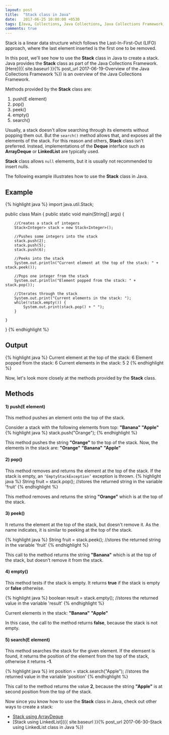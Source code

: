 ```yaml
---
layout: post
title:  "Stack class in Java"
date:   2017-06-25 10:00:00 +0530
tags: [Java, Collections, Java Collections, Java Collections Framework, Stack, Stack class]
comments: true
---
```


Stack is a linear data structure which follows the Last-In-First-Out (LIFO) approach, where the last element inserted is the first one to be removed.

In this post, we'll see how to use the **Stack** class in Java to create a stack. Java provides the **Stack** class as part of the Java Collections Framework. [Here]({{ site.baseurl }}{% post_url 2017-06-19-Overview of the Java Collections Framework %}) is an overview of the Java Collections Framework.

Methods provided by the **Stack** class are:
1. push(E element)
2. pop()
3. peek()
4. empty()
5. search()

Usually, a stack doesn't allow searching through its elements without popping them out. But the `search()` method allows that, and exposes all the elements of the stack. For this reason and others, **Stack** class isn't preferred. Instead, implementations of the **Deque** interface such as **ArrayDeque** or **LinkedList** are typically used.

**Stack** class allows `null` elements, but it is usually not recommended to insert nulls.

The following example illustrates how to use the **Stack** class in Java.

## Example

{% highlight java %}
import java.util.Stack;

public class Main {
    public static void main(String[] args) {

        //Creates a stack of integers
        Stack<Integer> stack = new Stack<Integer>();

        //Pushes some integers into the stack
        stack.push(2);
        stack.push(5);
        stack.push(6);

        //Peeks into the stack
        System.out.println("Current element at the top of the stack: " + stack.peek());

        //Pops one integer from the stack
        System.out.println("Element popped from the stack: " + stack.pop());

        //Iterates through the stack
        System.out.print("Current elements in the stack: ");
        while(!stack.empty()) {
            System.out.print(stack.pop() + " ");
        }

    }
}
{% endhighlight %}

## Output

{% highlight java %}
Current element at the top of the stack: 6
Element popped from the stack: 6
Current elements in the stack: 5 2 
{% endhighlight %}

Now, let's look more closely at the methods provided by the **Stack** class.

## Methods 

#### **1) push(E element)**
This method pushes an element onto the top of the stack.

Consider a stack with the following elements from top: **"Banana"** **"Apple"** 
{% highlight java %}
stack.push("Orange");
{% endhighlight %}

This method pushes the string **"Orange"** to the top of the stack. Now, the elements in the stack are: **"Orange"** **"Banana"** **"Apple"**

#### **2) pop()**
This method removes and returns the element at the top of the stack. If the stack is empty, an `‘EmptyStackException’` exception is thrown.
{% highlight java %}
String fruit = stack.pop(); //stores the returned string in the variable 'fruit'
{% endhighlight %}

This method removes and returns the string **"Orange"** which is at the top of the stack.

#### **3) peek()**
It returns the element at the top of the stack, but doesn't remove it. As the name indicates, it is similar to peeking at the top of the stack.

{% highlight java %}
String fruit = stack.peek(); //stores the returned string in the variable 'fruit'
{% endhighlight %}

This call to the method returns the string **"Banana"** which is at the top of the stack, but doesn't remove it from the stack.

#### **4) empty()**
This method tests if the stack is empty. It returns **true** if the stack is empty or **false** otherwise.

{% highlight java %}
boolean result = stack.empty(); //stores the returned value in the variable 'result'
{% endhighlight %}

Current elements in the stack: **"Banana"** **"Apple"**

In this case, the call to the method returns **false**, because the stack is not empty.

#### **5) search(E element)**
This method searches the stack for the given element. If the elemsent is found, it returns the position of the element from the top of the stack, otherwise it returns **-1**.

{% highlight java %}
int position = stack.search("Apple"); //stores the returned value in the variable 'position'
{% endhighlight %}

This call to the method returns the value **2**, because the string **"Apple"** is at second position from the top of the stack.

Now since you know how to use the **Stack** class in Java, check out other ways to create a stack:

* [Stack using ArrayDeque]()
* [Stack using LinkedList]({{ site.baseurl }}{% post_url 2017-06-30-Stack using LinkedList class in Java %})

